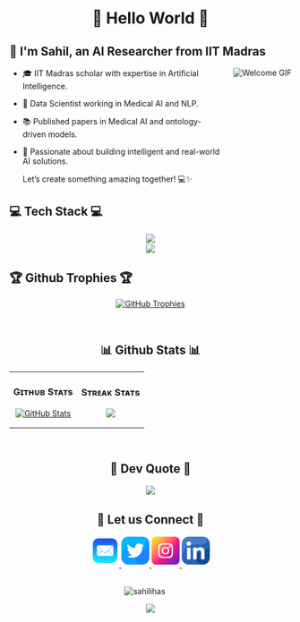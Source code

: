 <h1 align="center">🚀  Hello World  🚀 </h1>

  ## 👋 I'm Sahil, an AI Researcher from IIT Madras

  <img align="right" src="https://camo.githubusercontent.com/e5f30d804f0ac2e6305662f39cea609bcf0f0d5714d57c0ca3c27f510d70ddf8/68747470733a2f2f63646e2e6472696262626c652e636f6d2f75736572732f323133313939332f73637265656e73686f74732f343934383733362f6d656469612f34356463656236343037323364373234333663343237616464373936366366382e676966" alt="Welcome GIF" style="height: 200px; margin-left: 20px;">
  
  - 🎓 IIT Madras scholar with expertise in Artificial Intelligence.  
  - 💼 Data Scientist working in Medical AI and NLP.  
  - 📚 Published papers in Medical AI and ontology-driven models.  
  - 🚀 Passionate about building intelligent and real-world AI solutions.

    Let’s create something amazing together! 💻✨  

  

  ## 💻 Tech Stack 💻 
  <p align="center">
    <a href="https://skillicons.dev">
      <img align="center" src="https://go-skill-icons.vercel.app/api/icons?i=c,cpp,java,python,julia,mysql,sqlite,mongodb,flask,github,githubactions,linux,docker,vim,bash" /><br>
      <img align="center" src="https://go-skill-icons.vercel.app/api/icons?i=graphql,anaconda,sklearn,elasticsearch,fastapi,pytorch,tensorflow,aws,gcp,azure,pandas,numpy,llamaindex,langchain,huggingface" /><br>
    </a>
  </p>


  <h2 align="left">🏆 Github Trophies 🏆 </h2>
  <p align="center">
    <a href="https://github.com/sahillihas">
      <picture>
        <source media="(prefers-color-scheme: dark)" srcset="https://github-profile-trophy.vercel.app/?username=sahillihas&theme=radical&no-frame=true&no-bg=false&margin-w=4">
        <img alt="GitHub Trophies" src="https://github-profile-trophy.vercel.app/?username=sahillihas&theme=radical&no-frame=true&no-bg=false&margin-w=4">
      </picture>
    </a>
  </p>
  <br />

  
  <h2 align="center">📊 Github Stats 📊  </h2>

  <table width="100%">
    <tr>
      <td width="50%">
        <h3 align="center"><strong>Gɪᴛʜᴜʙ Sᴛᴀᴛs</strong></h3>
        <p align="center">
          <a href="https://github.com/sahillihas">
            <img align="center" src="https://github-readme-stats.vercel.app/api?username=sahillihas&theme=gotham&hide_border=false&include_all_commits=true&count_private=true" alt="GitHub Stats" />
          </a>
        </p>
      </td>
      <td width="50%">
        <h3 align="center"><strong>Sᴛʀᴇᴀᴋ Sᴛᴀᴛs</strong></h3>
        <p align="center">
          <a href="https://github.com/sahillihas">
            <img align="center" src="https://git-hub-streak-stats.vercel.app?user=sahillihas&theme=gotham" />
          </a>
        </p>
      </td>
    </tr>
  </table>
  <br />

  
  <h2 align='center'>📝 Dev Quote 📝 </h2>
  <p align="center">
    <img src="https://quotes-github-readme.vercel.app/api?type=horizontal&theme=merko">
  </p> 


  <h2 align="center">🤝 Let us Connect 🤝</h2>
  <div align = "center">
    <a href = "mailto:sahil.lihas@ymail.com" target="_blank">
    <img src="./mail.png" width=50 height=50 alt="sahil.lihas@ymail.com" style="margin-bottom: 5px;" />
    </a>
    <a href="https://x.com/MrSahilLihas" target="_blank">
      <img src="./twitter.png" width=50 height=50 alt="sahillihas" style="margin-bottom: 5px;" />
    </a>
    <a href="https://www.instagram.com/sahil.lihas" target="_blank">
      <img src="./instagram.png" width=50 height=50 alt="insta" style="margin-bottom: 5px;" />
    </a>
    <a href="https://www.linkedin.com/in/sahillihas/" target="_blank">
      <img src="./linkedin.png" width=50 height=50 alt="linkedin" style="margin-bottom: 5px;" />
    </a>
  </div>
  <br/>

  <p align="center">
    <img src="https://visitcount.itsvg.in/api?id=sahillihas&icon=5&color=0:00ff00,100:008000)](https://visitcount.itsvg.in" alt="sahilihas" style="padding-right:20px;" />
<!--     <img src="https://komarev.com/ghpvc/?username=sahillihas&label=PROFILE+VIEWS" /> -->
  </p>

  <p align="center">
    <img src="https://capsule-render.vercel.app/api?type=waving&color=0:00ff00,100:008000&height=65&section=footer"/>
  </p>

